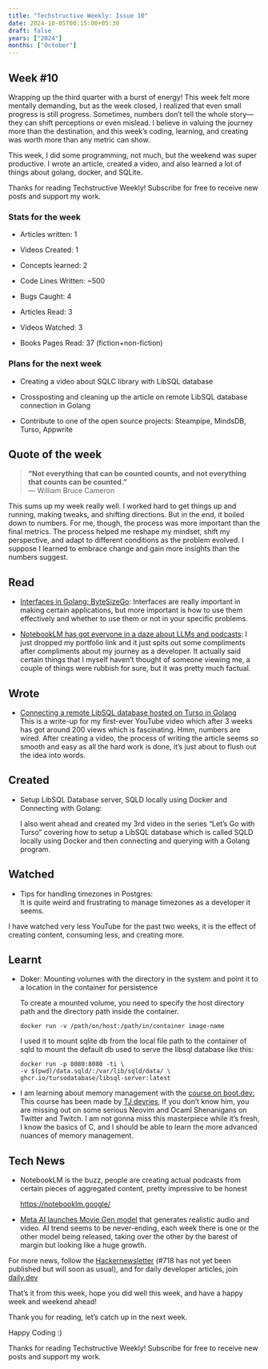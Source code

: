 ```yaml
---
title: "Techstructive Weekly: Issue 10"
date: 2024-10-05T00:15:00+05:30
draft: false
years: ["2024"]
months: ["October"]
---
```


Week #10
--------

Wrapping up the third quarter with a burst of energy! This week felt more mentally demanding, but as the week closed, I realized that even small progress is still progress. Sometimes, numbers don’t tell the whole story—they can shift perceptions or even mislead. I believe in valuing the journey more than the destination, and this week’s coding, learning, and creating was worth more than any metric can show.

This week, I did some programming, not much, but the weekend was super productive. I wrote an article, created a video, and also learned a lot of things about golang, docker, and SQLite.

Thanks for reading Techstructive Weekly! Subscribe for free to receive new posts and support my work.

### Stats for the week

*   Articles written: 1
    
*   Videos Created: 1
    
*   Concepts learned: 2
    
*   Code Lines Written: ~500
    
*   Bugs Caught: 4
    
*   Articles Read: 3
    
*   Videos Watched: 3
    
*   Books Pages Read: 37 (fiction+non-fiction)
    

### Plans for the next week

*   Creating a video about SQLC library with LibSQL database
    
*   Crossposting and cleaning up the article on remote LibSQL database connection in Golang
    
*   Contribute to one of the open source projects: Steampipe, MindsDB, Turso, Appwrite
    

Quote of the week
-----------------

> **“Not everything that can be counted counts, and not everything that counts can be counted.”**  
> — William Bruce Cameron

This sums up my week really well. I worked hard to get things up and running, making tweaks, and shifting directions. But in the end, it boiled down to numbers. For me, though, the process was more important than the final metrics. The process helped me reshape my mindset, shift my perspective, and adapt to different conditions as the problem evolved. I suppose I learned to embrace change and gain more insights than the numbers suggest.

Read
----

*   [Interfaces in Golang: ByteSizeGo](https://www.bytesizego.com/blog/golang-interfaces): Interfaces are really important in making certain applications, but more important is how to use them effectively and whether to use them or not in your specific problems.
    
*   [NotebookLM has got everyone in a daze about LLMs and podcasts](https://simonwillison.net/2024/Sep/29/notebooklm-audio-overview/): I just dropped my portfolio link and it just spits out some compliments after compliments about my journey as a developer. It actually said certain things that I myself haven’t thought of someone viewing me, a couple of things were rubbish for sure, but it was pretty much factual.
    

Wrote
-----

*   [Connecting a remote LibSQL database hosted on Turso in Golang](https://www.meetgor.com/turso-libsql-db-golang/)  
    This is a write-up for my first-ever YouTube video which after 3 weeks has got around 200 views which is fascinating. Hmm, numbers are wired. After creating a video, the process of writing the article seems so smooth and easy as all the hard work is done, it’s just about to flush out the idea into words.
    

Created
-------

*   Setup LibSQL Database server, SQLD locally using Docker and Connecting with Golang:
    
    I also went ahead and created my 3rd video in the series “Let’s Go with Turso” covering how to setup a LibSQL database which is called SQLD locally using Docker and then connecting and querying with a Golang program.
    

Watched
-------

*   Tips for handling timezones in Postgres:  
    It is quite weird and frustrating to manage timezones as a developer it seems.
    

I have watched very less YouTube for the past two weeks, it is the effect of creating content, consuming less, and creating more.

Learnt
------

*   Doker: Mounting volumes with the directory in the system and point it to a location in the container for persistence
    
    To create a mounted volume, you need to specify the host directory path and the directory path inside the container.
    
        docker run -v /path/on/host:/path/in/container image-name
    
    I used it to mount sqlite db from the local file path to the container of sqld to mount the default db used to serve the libsql database like this:
    
        docker run -p 8080:8080 -ti \
        -v $(pwd)/data.sqld/:/var/lib/sqld/data/ \
        ghcr.io/tursodatabase/libsql-server:latest
    
*   I am learning about memory management with the [course on boot.dev:](https://www.boot.dev/courses/learn-memory-management) This course has been made by [TJ devries](https://www.boot.dev/teachers/tj-devries), If you don’t know him, you are missing out on some serious Neovim and Ocaml Shenanigans on Twitter and Twitch. I am not gonna miss this masterpiece while it’s fresh, I know the basics of C, and I should be able to learn the more advanced nuances of memory management.
    

Tech News
---------

*   NotebookLM is the buzz, people are creating actual podcasts from certain pieces of aggregated content, pretty impressive to be honest
    
    https://notebooklm.google/
    
*   [Meta AI launches Movie Gen model](https://ai.meta.com/blog/movie-gen-media-foundation-models-generative-ai-video/) that generates realistic audio and video. AI trend seems to be never-ending, each week there is one or the other model being released, taking over the other by the barest of margin but looking like a huge growth.
    

For more news, follow the [Hackernewsletter](https://buttondown.com/hacker-newsletter/archive/hacker-newsletter-718) (#718 has not yet been published but will soon as usual), and for daily developer articles, join [daily.dev](https://dly.to/LVQFgrjOUhf)

That’s it from this week, hope you did well this week, and have a happy week and weekend ahead!

Thank you for reading, let’s catch up in the next week.

Happy Coding :)

Thanks for reading Techstructive Weekly! Subscribe for free to receive new posts and support my work.
